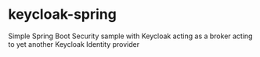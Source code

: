 # keycloak-spring
Simple Spring Boot Security sample with Keycloak acting as a broker acting to yet another Keycloak Identity provider

